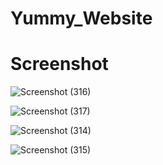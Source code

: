 # Yummy_Website

# Screenshot
![Screenshot (316)](https://user-images.githubusercontent.com/48568085/85637106-90d36c00-b682-11ea-9853-e243409dbcd7.png)

![Screenshot (317)](https://user-images.githubusercontent.com/48568085/85637133-aa74b380-b682-11ea-876c-b843fbd4ae75.png)

![Screenshot (314)](https://user-images.githubusercontent.com/48568085/85637204-da23bb80-b682-11ea-971b-bdf64f56f8da.png)

![Screenshot (315)](https://user-images.githubusercontent.com/48568085/85637232-ed368b80-b682-11ea-8b57-c6a833c8eb59.png)

